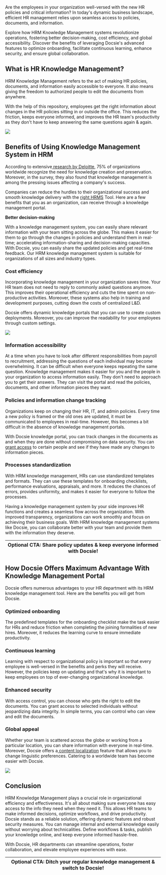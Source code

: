 Are the employees in your organization well-versed with the new HR policies and critical information? In today's dynamic business landscape, efficient HR management relies upon seamless access to policies, documents, and information. 

Explore how HRM Knowledge Management systems revolutionize operations, fostering better decision-making, cost efficiency, and global accessibility. Discover the benefits of leveraging Docsie's advanced features to optimize onboarding, facilitate continuous learning, enhance security, and ensure global collaboration.

## What is HR Knowledge Management?

HRM Knowledge Management refers to the act of making HR policies, documents, and information easily accessible to everyone. It also means giving the freedom to authorized people to edit the documents from anywhere.

With the help of this repository, employees get the right information about changes in the HR policies sitting in or outside the office. This reduces the friction, keeps everyone informed, and improves the HR team's productivity as they don't have to keep answering the same questions again & again.

 

![](https://cdn.docsie.io/workspace_PfNzfGj3YfKKtTO4T/doc_QiqgSuNoJpspcExF3/file_rmt86CsAIgdlM6lvF/image1.png)

## Benefits of Using Knowledge Management System in HRM

According to extensive[ ](https://www2.deloitte.com/xe/en/insights/focus/technology-and-the-future-of-work/organizational-knowledge-management.html)[research by Deloitte](https://www2.deloitte.com/xe/en/insights/focus/technology-and-the-future-of-work/organizational-knowledge-management.html), 75% of organizations worldwide recognize the need for knowledge creation and preservation. Moreover, in the survey, they also found that knowledge management is among the pressing issues affecting a company's success.

Companies can reduce the hurdles to their organizational success and smooth knowledge delivery with the [right HRMS](https://blog.darwinbox.com/choosing-the-right-hrms-for-your-business) Tool. Here are a few benefits that you as an organization, can receive through a knowledge management portal.

**Better decision-making**

With a knowledge management system, you can easily share relevant information with your team sitting across the globe. This makes it easier for them to go through the changes in policies and understand them in real-time; accelerating information-sharing and decision-making capacities. With Docsie, you can easily share the updated policies and get real-time feedback. Our HRM knowledge management system is suitable for organizations of all sizes and industry types.

### Cost efficiency

Incorporating knowledge management in your organization saves time. Your HR team does not need to reply to commonly asked questions anymore. This improves their operational efficiency and cuts the time spent on non-productive activities. Moreover, these systems also help in training and development purposes, cutting down the costs of centralized L&D.

Docsie offers dynamic knowledge portals that you can use to create custom deployments. Moreover, you can improve the readability for your employees through custom settings.

 

![](https://cdn.docsie.io/workspace_PfNzfGj3YfKKtTO4T/doc_QiqgSuNoJpspcExF3/file_GITkDsIlIY1RzP9j1/image3.png)

### Information accessibility

At a time when you have to look after different responsibilities from payroll to recruitment, addressing the questions of each individual may become overwhelming. It can be difficult when everyone keeps repeating the same question. Knowledge management makes it easier for you and the people in your organization to access information easily. They don't need to approach you to get their answers. They can visit the portal and read the policies, documents, and other information pieces they want.

### Policies and information change tracking

Organizations keep on changing their HR, IT, and admin policies. Every time a new policy is framed or the old ones are updated, it must be communicated to employees in real-time. However, this becomes a bit difficult in the absence of knowledge management portals.

With Docsie knowledge portal, you can track changes in the documents as and when they are done without compromising on data security. You can[ ](https://www.docsie.io/blog/articles/a-to-z-of-documentation-version-control-and-how-it-improves-workplace-collaboration/)[grant access](https://www.docsie.io/blog/articles/a-to-z-of-documentation-version-control-and-how-it-improves-workplace-collaboration/) to certain people and see if they have made any changes to information pieces.

### Processes standardization

With HRM knowledge management, HRs can use standardized templates and formats. They can use these templates for onboarding checklists, performance evaluations, appraisals, and more. It reduces the chances of errors, provides uniformity, and makes it easier for everyone to follow the processes.

Having a knowledge management system by your side improves HR functions and creates a seamless flow across the organization. With improved transparency, organizations can work smoothly and focus on achieving their business goals. With HRM knowledge management systems like Docsie, you can collaborate better with your team and provide them with the information they deserve.

 

|Optional CTA: Share policy updates & keep everyone informed with Docsie!|
|-| 

## How Docsie Offers Maximum Advantage With Knowledge Management Portal

Docsie offers numerous advantages to your HR department with its HRM knowledge management tool. Here are the benefits you will get from Docsie.

###  Optimized onboarding

The predefined templates for the onboarding checklist make the task easier for HRs and reduce friction when completing the joining formalities of new hires. Moreover, it reduces the learning curve to ensure immediate productivity.

### Continuous learning

Learning with respect to organizational policy is important so that every employee is well-versed in the benefits and perks they will receive. However, the policies keep on updating and that's why it is important to keep employees on top of ever-changing organizational knowledge.

### Enhanced security

With access control, you can choose who gets the right to edit the documents. You can grant access to selected individuals without jeopardizing data integrity. In simple terms, you can control who can view and edit the documents.

### Global appeal

Whether your team is scattered across the globe or working from a particular location, you can share information with everyone in real-time. Moreover, Docsie offers a[ ](https://help.docsie.io/content-localization-and-translation/home/)[content localization](https://help.docsie.io/content-localization-and-translation/home/) feature that allows you to change linguistic preferences. Catering to a worldwide team has become easier with Docsie.

 

![](https://cdn.docsie.io/workspace_PfNzfGj3YfKKtTO4T/doc_QiqgSuNoJpspcExF3/file_kjUmz2EHi9ySbmtqC/image5.png)

## Conclusion 

HRM Knowledge Management plays a crucial role in organizational efficiency and effectiveness. It's all about making sure everyone has easy access to the info they need when they need it. This allows HR teams to make informed decisions, optimize workflows, and drive productivity. Docsie stands as a reliable solution, offering dynamic features and robust security measures. You can manage internal and external knowledge easily without worrying about technicalities. Define workflows & tasks, publish your knowledge online, and keep everyone informed hassle-free.

With Docsie, HR departments can streamline operations, foster collaboration, and elevate employee experiences with ease.  

  
|Optional CTA: Ditch your regular knowledge management & switch to Docsie!|
|-|